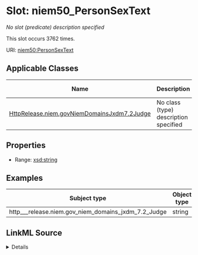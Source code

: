 

# Slot: niem50_PersonSexText


_No slot (predicate) description specified_






This slot occurs 3762 times.


URI: [niem50:PersonSexText](http://release.niem.gov/niem/niem-core/5.0/PersonSexText)



<!-- no inheritance hierarchy -->





## Applicable Classes

| Name | Description | Modifies Slot |
| --- | --- | --- |
| [HttpRelease.niem.govNiemDomainsJxdm7.2Judge](../classes/HttpRelease.niem.govNiemDomainsJxdm7.2Judge.md) | No class (type) description specified |  yes  |







## Properties

* Range: [xsd:string](http://www.w3.org/2001/XMLSchema#string)






## Examples

| Subject type | Object type | Example subject | Example object | Occurrences |
| --- | --- | --- | --- | --- |
| http___release.niem.gov_niem_domains_jxdm_7.2_Judge | string | scales:/JudgeEntity/SJ000002 | Male | 3762 |




## LinkML Source

<details>

```yaml
name: niem50_PersonSexText
annotations:
  count:
    tag: count
    value: 3762
description: No slot (predicate) description specified
examples:
- object:
    example_object: Male
    example_object_type: string
    example_predicate: niem50:PersonSexText
    example_subject: scales:/JudgeEntity/SJ000002
    example_subject_type: http___release.niem.gov_niem_domains_jxdm_7.2_Judge
from_schema: scales-kg
rank: 1000
slot_uri: niem50:PersonSexText
alias: niem50_PersonSexText
domain_of:
- http___release.niem.gov_niem_domains_jxdm_7.2_Judge
range: string

```
</details>